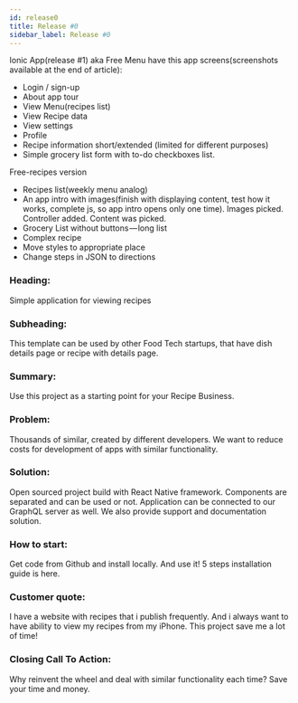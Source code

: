 ```yaml
---
id: release0
title: Release #0
sidebar_label: Release #0
---
```



Ionic App\(release \#1\) aka Free Menu have this app screens\(screenshots available at the end of article\):

- Login / sign-up
- About app tour
- View Menu\(recipes list\)
- View Recipe data
- View settings
- Profile
- Recipe information short/extended \(limited for different purposes\)
- Simple grocery list form with to-do checkboxes list.



Free-recipes version

* Recipes list\(weekly menu analog\)
* An app intro with images\(finish with displaying content, test how it works, complete js, so app intro opens only one time\). Images picked. Controller added. Content was picked.
* Grocery List without buttons — long list
* Complex recipe
* Move styles to appropriate place
* Change steps in JSON to directions

### Heading:
Simple application for viewing recipes

### Subheading:
This template can be used by other Food Tech startups, that have dish details page or recipe with details page.

### Summary:
Use this project as a starting point for your Recipe Business.

### Problem:
Thousands of similar, created by different developers. We want to reduce costs for development of apps with similar functionality.

### Solution:
Open sourced project build with React Native framework. Components are separated and can be used or not.
Application can be connected to our GraphQL server as well.
We also provide support and documentation solution.

### How to start:
Get code from Github and install locally. And use it!
5 steps installation guide is here.

### Customer quote:
I have a website with recipes that i publish frequently. And i always want to have ability to view my recipes from my iPhone. This project save me a lot of time!

### Closing Call To Action:
Why reinvent the wheel and deal with similar functionality each time? Save your time and money.
